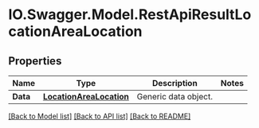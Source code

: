 # IO.Swagger.Model.RestApiResultLocationAreaLocation
## Properties

Name | Type | Description | Notes
------------ | ------------- | ------------- | -------------
**Data** | [**LocationAreaLocation**](LocationAreaLocation.md) | Generic data object. | 

[[Back to Model list]](../README.md#documentation-for-models) [[Back to API list]](../README.md#documentation-for-api-endpoints) [[Back to README]](../README.md)

